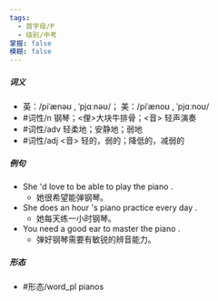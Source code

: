 ```yaml
---
tags:
  - 首字母/P
  - 级别/中考
掌握: false
模糊: false
---
```

##### 词义
- 英：/piˈænəʊ , ˈpjɑːnəʊ/； 美：/piˈænoʊ , ˈpjɑːnoʊ/
- #词性/n  钢琴；<俚>大块牛排骨；<音> 轻声演奏
- #词性/adv  轻柔地；安静地；弱地
- #词性/adj  <音> 轻的，弱的；降低的，减弱的
##### 例句
- She 'd love to be able to play the piano .
	- 她很希望能弹钢琴。
- She does an hour 's piano practice every day .
	- 她每天练一小时钢琴。
- You need a good ear to master the piano .
	- 弹好钢琴需要有敏锐的辨音能力。
##### 形态
- #形态/word_pl pianos
